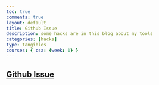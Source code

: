 ```yaml
---
toc: true
comments: true
layout: default
title: Github Issue
description: some hacks are in this blog about my tools
categories: [hacks]
type: tangibles
courses: { csa: {week: 1} }
---
```


<style>
    #github-issue {
        color:black;
    }
</style>

## [Github Issue](https://github.com/F1nnC/stud/issues/2#issuecomment-1703189782)